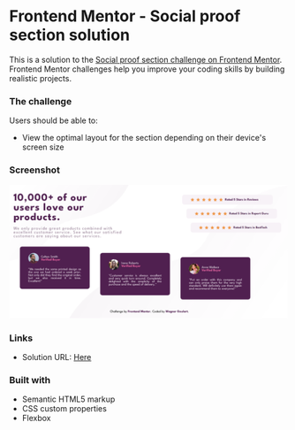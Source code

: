 # Frontend Mentor - Social proof section solution

This is a solution to the [Social proof section challenge on Frontend Mentor](https://www.frontendmentor.io/challenges/social-proof-section-6e0qTv_bA). Frontend Mentor challenges help you improve your coding skills by building realistic projects. 

### The challenge

Users should be able to:

- View the optimal layout for the section depending on their device's screen size

### Screenshot

![](./src/images/screenshot.PNG)

### Links

- Solution URL: [Here](https://wagner-goulart.github.io/social-proof-section-master/)

### Built with

- Semantic HTML5 markup
- CSS custom properties
- Flexbox

